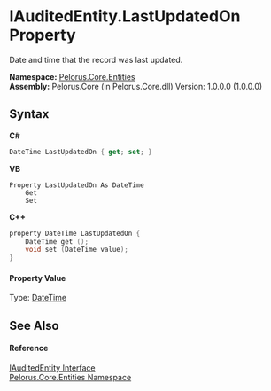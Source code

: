 # IAuditedEntity.LastUpdatedOn Property 
 

Date and time that the record was last updated.

**Namespace:**&nbsp;<a href="20086FC9">Pelorus.Core.Entities</a><br />**Assembly:**&nbsp;Pelorus.Core (in Pelorus.Core.dll) Version: 1.0.0.0 (1.0.0.0)

## Syntax

**C#**<br />
``` C#
DateTime LastUpdatedOn { get; set; }
```

**VB**<br />
``` VB
Property LastUpdatedOn As DateTime
	Get
	Set
```

**C++**<br />
``` C++
property DateTime LastUpdatedOn {
	DateTime get ();
	void set (DateTime value);
}
```


#### Property Value
Type: <a href="http://msdn2.microsoft.com/en-us/library/03ybds8y" target="_blank">DateTime</a>

## See Also


#### Reference
<a href="6F59D04F">IAuditedEntity Interface</a><br /><a href="20086FC9">Pelorus.Core.Entities Namespace</a><br />